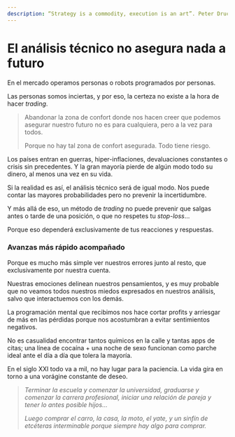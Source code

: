 ```yaml
---
description: “Strategy is a commodity, execution is an art”. Peter Drucker
---
```


# El análisis técnico no asegura nada a futuro

En el mercado operamos personas o robots programados por personas.

Las personas somos inciertas, y por eso, la certeza no existe a la hora de hacer _trading_.

> Abandonar la zona de confort donde nos hacen creer que podemos asegurar nuestro futuro no es para cualquiera, pero a la vez para todos.
>
> Porque no hay tal zona de confort asegurada. Todo tiene riesgo.

Los países entran en guerras, hiper-inflaciones, devaluaciones constantes o crisis sin precedentes. Y la gran mayoría pierde de algún modo todo su dinero, al menos una vez en su vida.

Si la realidad es así, el análisis técnico será de igual modo. Nos puede contar las mayores probabilidades pero no prevenir la incertidumbre.

Y más allá de eso, un método de _trading_ no puede prevenir que salgas antes o tarde de una posición, o que no respetes tu _stop-loss_...

Porque eso dependerá exclusivamente de tus reacciones y respuestas.

### Avanzas más rápido acompañado

Porque es mucho más simple ver nuestros errores junto al resto, que exclusivamente por nuestra cuenta.

Nuestras emociones delinean nuestros pensamientos, y es muy probable que no veamos todos nuestros miedos expresados en nuestros análisis, salvo que interactuemos con los demás.

La programación mental que recibimos nos hace cortar profits y arriesgar de más en las pérdidas porque nos acostumbran a evitar sentimientos negativos.

No es casualidad encontrar tantos químicos en la calle y tantas apps de citas; una línea de cocaína + una noche de sexo funcionan como parche ideal ante el día a día que tolera la mayoría.

En el siglo XXI todo va a mil, no hay lugar para la paciencia. La vida gira en torno a una vorágine constante de deseo.

> _Terminar la escuela y comenzar la universidad, graduarse y comenzar la carrera profesional, iniciar una relación de pareja y tener lo antes posible hijos..._
>
> _Luego comprar el carro, la casa, la moto, el yate, y un sinfín de etcéteras interminable porque siempre hay algo para comprar._
